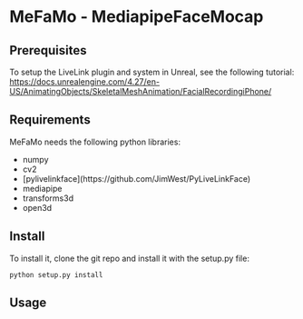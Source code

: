 # MeFaMo - MediapipeFaceMocap

## Prerequisites
To setup the LiveLink plugin and system in Unreal, see the following tutorial:
https://docs.unrealengine.com/4.27/en-US/AnimatingObjects/SkeletalMeshAnimation/FacialRecordingiPhone/

## Requirements
MeFaMo needs the following python libraries:
<ul>
  <li>numpy</li>
  <li>cv2</li>
  <li>[pylivelinkface](https://github.com/JimWest/PyLiveLinkFace)</li>
  <li>mediapipe</li>
  <li>transforms3d</li>
  <li>open3d</li>
</ul>

## Install

To install it, clone the git repo and install it with the setup.py file:
```
python setup.py install
```
 
## Usage
